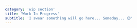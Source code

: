 ```yaml
---
category: 'wip section'
title: 'Work In Progress'
subtitle: 'I swear something will go here... Someday... 😉'
---
```

